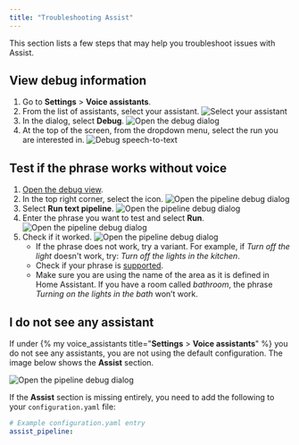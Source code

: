 ```yaml
---
title: "Troubleshooting Assist"
---
```


This section lists a few steps that may help you troubleshoot issues with Assist. 

## View debug information

1. Go to **Settings** > **Voice assistants**.
1. From the list of assistants, select your assistant.
   ![Select your assistant](/images/assist/assistant-select.png)
1. In the dialog, select **Debug**.
![Open the debug dialog](/images/assist/assistant-debug-03.png)
1. At the top of the screen, from the dropdown menu, select the run you are interested in.
![Debug speech-to-text](/images/assist/assistant-debug-02.png)

## Test if the phrase works without voice

1. [Open the debug view](#view-debug-information).
1. In the top right corner, select the icon.
![Open the pipeline debug dialog](/images/assist/assistant-debug-04.png)
1. Select **Run text pipeline**.
![Open the pipeline debug dialog](/images/assist/assistant-debug-pipeline-01.png)
1. Enter the phrase you want to test and select **Run**.
![Open the pipeline debug dialog](/images/assist/assistant-debug-pipeline-02.png)
1. Check if it worked.
![Open the pipeline debug dialog](/images/assist/assistant-debug-pipeline-03.png)
   * If the phrase does not work, try a variant. For example, if *Turn off the light* doesn't work, try: *Turn off the lights in the kitchen*.
   * Check if your phrase is [supported](/voice_control/builtin_sentences/).
   * Make sure you are using the name of the area as it is defined in Home Assistant. If you have a room called *bathroom*, the phrase *Turning on the lights in the bath* won’t work.

## I do not see any assistant

If under {% my voice_assistants title="**Settings** > **Voice assistants**" %} you do not see any assistants, you are not using the default configuration. The image below shows the **Assist** section. 

![Open the pipeline debug dialog](/images/assist/assist-assistants-page.png)

If the **Assist** section is missing entirely, you need to add the following to your `configuration.yaml` file:

   ```yaml
   # Example configuration.yaml entry
   assist_pipeline:
   ```
